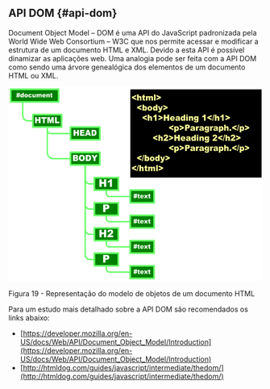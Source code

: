 ## API DOM {#api-dom}

Document Object Model – DOM é uma API do JavaScript padronizada pela World Wide Web Consortium – W3C que nos permite acessar e modificar a estrutura de um documento HTML e XML. Devido a esta API é possível dinamizar as aplicações web. Uma analogia pode ser feita com a API DOM como sendo uma árvore genealógica dos elementos de um documento HTML ou XML.

![사용자 삽입 이미지](../assets/c0ac_c6a9_c790_c0bd_c785_c774_bbf8_c9c0.png)

Figura 19 - Representação do modelo de objetos de um documento HTML

Para um estudo mais detalhado sobre a API DOM são recomendados os links abaixo:

*   [https://developer.mozilla.org/en-US/docs/Web/API/Document_Object_Model/Introduction](https://developer.mozilla.org/en-US/docs/Web/API/Document_Object_Model/Introduction)
*   [http://htmldog.com/guides/javascript/intermediate/thedom/](http://htmldog.com/guides/javascript/intermediate/thedom/)